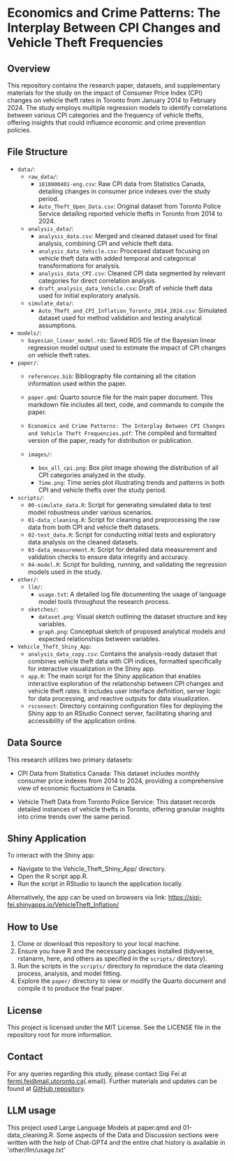 # Economics and Crime Patterns: The Interplay Between CPI Changes and Vehicle Theft Frequencies

## Overview

This repository contains the research paper, datasets, and supplementary materials for the study on the impact of Consumer Price Index (CPI) changes on vehicle theft rates in Toronto from January 2014 to February 2024. The study employs multiple regression models to identify correlations between various CPI categories and the frequency of vehicle thefts, offering insights that could influence economic and crime prevention policies.

## File Structure

-   `data/`:
    -   `raw_data/`:
        -   `1810000401-eng.csv`: Raw CPI data from Statistics Canada, detailing changes in consumer price indexes over the study period.
        -   `Auto_Theft_Open_Data.csv`: Original dataset from Toronto Police Service detailing reported vehicle thefts in Toronto from 2014 to 2024.
    -   `analysis_data/`:
        -   `analysis_data.csv`: Merged and cleaned dataset used for final analysis, combining CPI and vehicle theft data.
        -   `analysis_data_Vehicle.csv`: Processed dataset focusing on vehicle theft data with added temporal and categorical transformations for analysis.
        -   `analysis_data_CPI.csv`: Cleaned CPI data segmented by relevant categories for direct correlation analysis.
        -   `draft_analysis_data_Vehicle.csv`: Draft of vehicle theft data used for initial exploratory analysis.
    -   `simulate_data/`:
        -   `Auto_Theft_and_CPI_Inflation_Toronto_2014_2024.csv`: Simulated dataset used for method validation and testing analytical assumptions.
-   `models/`:
    -   `bayesian_linear_model.rds`: Saved RDS file of the Bayesian linear regression model output used to estimate the impact of CPI changes on vehicle theft rates.
-   `paper/`:
    -   `references.bib`: Bibliography file containing all the citation information used within the paper.

    -   `paper.qmd`: Quarto source file for the main paper document. This markdown file includes all text, code, and commands to compile the paper.

    -   `Economics and Crime Patterns: The Interplay Between CPI Changes and Vehicle Theft Frequencies.pdf`: The compiled and formatted version of the paper, ready for distribution or publication.

    -   `images/`:

        -   `box_all_cpi.png`: Box plot image showing the distribution of all CPI categories analyzed in the study.
        -   `Time.png`: Time series plot illustrating trends and patterns in both CPI and vehicle thefts over the study period.
-   `scripts/`:
    -   `00-simulate_data.R`: Script for generating simulated data to test model robustness under various scenarios.
    -   `01-data_cleaning.R`: Script for cleaning and preprocessing the raw data from both CPI and vehicle theft datasets.
    -   `02-test_data.R`: Script for conducting initial tests and exploratory data analysis on the cleaned datasets.
    -   `03-data_measurement.R`: Script for detailed data measurement and validation checks to ensure data integrity and accuracy.
    -   `04-model.R`: Script for building, running, and validating the regression models used in the study.
-   `other/`:
    -   `llm/`:
        -   `usage.txt`: A detailed log file documenting the usage of language model tools throughout the research process.
    -   `sketches/`:
        -   `dataset.png`: Visual sketch outlining the dataset structure and key variables.
        -   `graph.png`: Conceptual sketch of proposed analytical models and expected relationships between variables.
-   `Vehicle_Theft_Shiny_App`:
    -   `analysis_data_copy.csv`: Contains the analysis-ready dataset that combines vehicle theft data with CPI indices, formatted specifically for interactive visualization in the Shiny app.
    -   `app.R`: The main script for the Shiny application that enables interactive exploration of the relationship between CPI changes and vehicle theft rates. It includes user interface definition, server logic for data processing, and reactive outputs for data visualization.
    -   `rsconnect`: Directory containing configuration files for deploying the Shiny app to an RStudio Connect server, facilitating sharing and accessibility of the application online.

## Data Source

This research utilizes two primary datasets:

-   CPI Data from Statistics Canada: This dataset includes monthly consumer price indexes from 2014 to 2024, providing a comprehensive view of economic fluctuations in Canada.

-   Vehicle Theft Data from Toronto Police Service: This dataset records detailed instances of vehicle thefts in Toronto, offering granular insights into crime trends over the same period.

## Shiny Application

To interact with the Shiny app:

-   Navigate to the Vehicle_Theft_Shiny_App/ directory.
-   Open the R script app.R.
-   Run the script in RStudio to launch the application locally.

Alternatively, the app can be used on browsers via link: <https://siqi-fei.shinyapps.io/VehicleTheft_Inflation/>

## How to Use

1.  Clone or download this repository to your local machine.
2.  Ensure you have R and the necessary packages installed (tidyverse, rstanarm, here, and others as specified in the `scripts/` directory).
3.  Run the scripts in the `scripts/` directory to reproduce the data cleaning process, analysis, and model fitting.
4.  Explore the `paper/` directory to view or modify the Quarto document and compile it to produce the final paper.

## License

This project is licensed under the MIT License. See the LICENSE file in the repository root for more information.

## Contact

For any queries regarding this study, please contact Siqi Fei at [fermi.fei\@mail.utoronto.ca](mailto:fermi.fei@mail.utoronto.ca){.email}. Further materials and updates can be found at [GitHub repository](https://github.com/FXXFERMI/Modelling_association_football_scores.git).

## LLM usage

This project used Large Language Models at paper.qmd and 01-data_cleaning.R. Some aspects of the Data and Discussion sections were written with the help of Chat-GPT4 and the entire chat history is available in 'other/llm/usage.txt'
